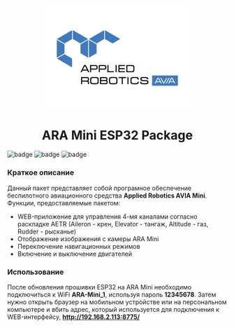 <p align="center">
  <img style="display: block; 
           margin-left: auto;
           margin-right: auto;
           width: 70%;"
    src="images/logo_AR_AVIA_blue.png" alt="ara_logo"/>
</p>


<h1 style="text-align: center;">ARA Mini ESP32 Package</h1>

![badge](https://img.shields.io/badge/Applied_Robotics-AVIA-blue) ![badge](https://img.shields.io/badge/Release-v1-green) ![badge](https://img.shields.io/badge/Board-ESP32-red)

### Краткое описание

Данный пакет представляет собой програмное обеспечение беспилотного авиационного средства **Applied Robotics AVIA Mini**. Функции, предоставляемые пакетом:

- WEB-приложение для управления 4-мя каналами согласно раскладке AETR (Aileron - крен, Elevator - тангаж, Altitude - газ, Rudder - рысканье)
- Отображение изображения с камеры ARA Mini
- Переключение навигационных режимов
- Включение и выключение двигателей

### Использование

После обновления прошивки ESP32 на ARA Mini необходимо подключиться к WiFi **ARA-Mini_1**, используя пароль **12345678**. Затем нужно открыть браузер на мобильном устройстве или на персональном компьютере и вбить адрес, который используется для подключения к WEB-интерфейсу, **http://192.168.2.113:8775/**
